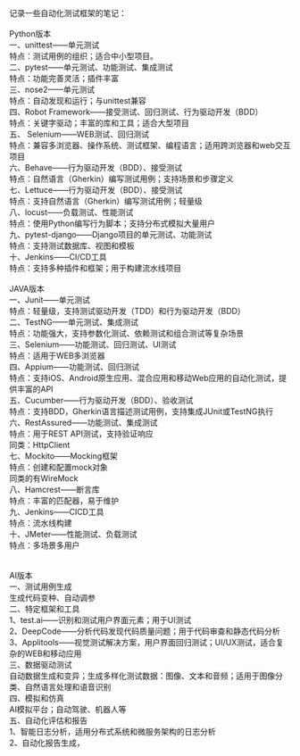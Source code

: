 记录一些自动化测试框架的笔记：
</br>
</br>Python版本
</br>一、unittest——单元测试
</br>特点：测试用例的组织；适合中小型项目。
</br>二、pytest——单元测试、功能测试、集成测试
</br>特点：功能完善灵活；插件丰富
</br>三、nose2——单元测试
</br>特点：自动发现和运行；与unittest兼容
</br>四、Robot Framework——接受测试、回归测试、行为驱动开发（BDD）
</br>特点：关键字驱动；丰富的库和工具；适合大型项目
</br>五、 Selenium——WEB测试、回归测试
</br>特点：兼容多浏览器、操作系统、测试框架、编程语言；适用跨浏览器和web交互项目
</br>六、Behave——行为驱动开发（BDD）、接受测试
</br>特点：自然语言（Gherkin）编写测试用例；支持场景和步骤定义
</br>七、Lettuce——行为驱动开发（BDD）、接受测试
</br>特点：支持自然语言（Gherkin）编写测试用例；轻量级
</br>八、locust——负载测试、性能测试
</br>特点：使用Python编写行为脚本；支持分布式模拟大量用户
</br>九、pytest-django——Django项目的单元测试、功能测试
</br>特点：支持测试数据库、视图和模板
</br>十、Jenkins——CI/CD工具
</br>特点：支持多种插件和框架；用于构建流水线项目
</br>
</br>
JAVA版本
</br>一、Junit——单元测试
</br>特点：轻量级，支持测试驱动开发（TDD）和行为驱动开发（BDD）
</br>二、TestNG——单元测试、集成测试
</br>特点：功能强大，支持参数化测试、依赖测试和组合测试等复杂场景
</br>三、Selenium——功能测试、回归测试、UI测试
</br>特点：适用于WEB多浏览器
</br>四、Appium——功能测试、回归测试
</br>特点：支持iOS、Android原生应用、混合应用和移动Web应用的自动化测试，提供丰富的API
</br>五、Cucumber——行为驱动开发（BDD）、验收测试
</br>特点：支持BDD，Gherkin语言描述测试用例，支持集成JUnit或TestNG执行
</br>六、RestAssured——功能测试、集成测试
</br>特点：用于REST API测试，支持验证响应
</br>同类：HttpClient
</br>七、Mockito——Mocking框架
</br>特点：创建和配置mock对象
</br>同类的有WireMock
</br>八、Hamcrest——断言库
</br>特点：丰富的匹配器，易于维护
</br>九、Jenkins——CICD工具
</br>特点：流水线构建
</br>十、JMeter——性能测试、负载测试
</br>特点：多场景多用户
</br>
</br>
</br>AI版本
</br>一、测试用例生成
</br>生成代码变种、自动调参
</br>二、特定框架和工具
</br>1、test.ai——识别和测试用户界面元素；用于UI测试
</br>2、DeepCode——分析代码发现代码质量问题；用于代码审查和静态代码分析
</br>3、Applitools——视觉测试解决方案，用户界面回归测试；UI/UX测试，适合复杂的WEB和移动应用
</br>三、数据驱动测试
</br>自动数据生成和变异；生成多样化测试数据：图像、文本和音频；适用于图像分类、自然语言处理和语音识别
</br>四、模拟和仿真
</br>AI模拟平台；自动驾驶、机器人等
</br>五、自动化评估和报告
</br>1、智能日志分析，适用分布式系统和微服务架构的日志分析
</br>2、自动化报告生成，

